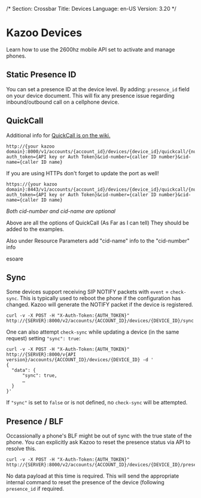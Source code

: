 /*
Section: Crossbar
Title: Devices
Language: en-US
Version: 3.20
*/

# Kazoo Devices
Learn how to use the 2600hz mobile API set to activate and manage phones.


## Static Presence ID

You can set a presence ID at the device level. By adding: `presence_id` field on your device document. This will fix any presence issue regarding inbound/outbound call on a cellphone device.

## QuickCall

Additional info for [QuickCall is on the wiki.](https://2600hz.atlassian.net/wiki/display/APIs/QuickCall+API)

```
http://{your kazoo domain}:8000/v1/accounts/{account_id}/devices/{device_id}/quickcall/{number_to_call}?auth_token={API key or Auth Token}&cid-number={caller ID number}&cid-name={caller ID name}
```

If you are using HTTPs don't forget to update the port as well!
```
https://{your kazoo domain}:8443/v1/accounts/{account_id}/devices/{device_id}/quickcall/{number_to_call}?auth_token={API key or Auth Token}&cid-number={caller ID number}&cid-name={caller ID name}
```

_Both cid-number and cid-name are optional_

Above are all the options of QuickCall (As Far as I can tell) They should be added to the examples.

Also under Resource Parameters add "cid-name" info to the "cid-number" info

esoare

## Sync

Some devices support receiving SIP NOTIFY packets with `event` = `check-sync`. This is typically used to reboot the phone if the configuration has changed. Kazoo will generate the NOTIFY packet if the device is registered.

    curl -v -X POST -H "X-Auth-Token:{AUTH_TOKEN}" http://{SERVER}:8000/v2/accounts/{ACCOUNT_ID}/devices/{DEVICE_ID}/sync


One can also attempt `check-sync` while updating a device (in the same request) setting `"sync": true`:

    curl -v -X POST -H "X-Auth-Token:{AUTH_TOKEN}" http://{SERVER}:8000/v{API version}/accounts/{ACCOUNT_ID}/devices/{DEVICE_ID} -d '
    {
      "data": {
          "sync": true,
          …
      }
    }'

If `"sync"` is set to `false` or is not defined, no `check-sync` will be attempted.

## Presence / BLF

Occassionally a phone's BLF might be out of sync with the true state of the phone. You can explicitly ask Kazoo to reset the presence status via API to resolve this.

    curl -v -X POST -H "X-Auth-Token:{AUTH_TOKEN}" http://{SERVER}:8000/v2/accounts/{ACCOUNT_ID}/devices/{DEVICE_ID}/presence

No data payload at this time is required. This will send the appropriate internal command to reset the presence of the device (following `presence_id` if required.

